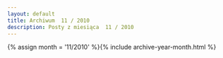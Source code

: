 ```yaml
---
layout: default
title: Archiwum  11 / 2010
description: Posty z miesiąca  11 / 2010
---
```

{% assign month = '11/2010' %}{% include archive-year-month.html %}
